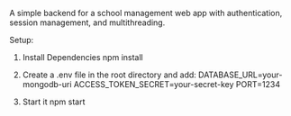 A simple backend for a school management web app with authentication, session management, and multithreading.

Setup:

1. Install Dependencies
   npm install

2. Create a .env file in the root directory and add:
   DATABASE_URL=your-mongodb-uri
   ACCESS_TOKEN_SECRET=your-secret-key
   PORT=1234

3. Start it
   npm start
